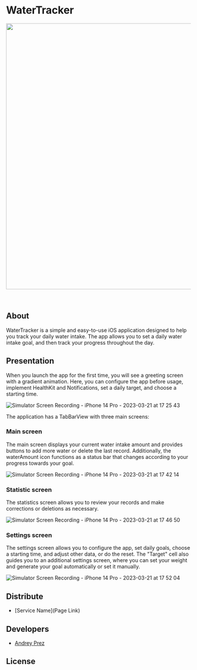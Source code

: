 # WaterTracker
<p align="center">
      <img src="https://downloader.disk.yandex.ru/preview/da489647696d7d190dff0116b9faa4c3d921c75175e7b61a56eeb61a76ef2b00/64199d1e/UVRbpAGnEWAt8cbXkf0q978e7tOAyh2el1qYVXSV82XUPbx3RbdWGXh1sVpNyNnJC_IyioL5qL77nKZ7EdMMNw%3D%3D?uid=0&filename=watertracker.png&disposition=inline&hash=&limit=0&content_type=image%2Fpng&owner_uid=0&tknv=v2&size=2048x2048" width="726">
</p>

<p align="center">
   <img src="https://img.shields.io/badge/UI-UIKit%2C%20Storyboard%2C%20AutoLayout-red" alt="">
   <img src="https://img.shields.io/badge/Navigation-Segue-yellow" alt="">
   <img src="https://img.shields.io/badge/Architecture-MVC-success" alt="">
   <img src="https://img.shields.io/badge/Data-UserDefaults-informational" alt="">
   <img src="https://img.shields.io/badge/Tools-Git%2C%20GitHub%2C%20Swift%2C%20Xcode-important" alt="">
   <img src="https://img.shields.io/badge/-UserNotifications-9cf" alt="">
   <img src="https://img.shields.io/badge/-HealthKit-blueviolet" alt="">
</p>

## About

WaterTracker is a simple and easy-to-use iOS application designed to help you track your daily water intake. The app allows you to set a daily water intake goal, and then track your progress throughout the day.

## Presentation
When you launch the app for the first time, you will see a greeting screen with a gradient animation. Here, you can configure the app before usage, implement HealthKit and Notifications, set a daily target, and choose a starting time.


![Simulator Screen Recording - iPhone 14 Pro - 2023-03-21 at 17 25 43](https://user-images.githubusercontent.com/96233924/226565338-120f49ee-08f9-465f-a3b5-9120e5416658.gif)


The application has a TabBarView with three main screens:

### Main screen
The main screen displays your current water intake amount and provides buttons to add more water or delete the last record. Additionally, the waterAmount icon functions as a status bar that changes according to your progress towards your goal.

![Simulator Screen Recording - iPhone 14 Pro - 2023-03-21 at 17 42 14](https://user-images.githubusercontent.com/96233924/226568732-884a1df8-7f1e-4976-ac14-b5fceb786389.gif)


### Statistic screen
The statistics screen allows you to review your records and make corrections or deletions as necessary.

![Simulator Screen Recording - iPhone 14 Pro - 2023-03-21 at 17 46 50](https://user-images.githubusercontent.com/96233924/226570023-d5b3cb9d-0061-4d09-9e37-8a4aa5b98b8f.gif)


### Settings screen
The settings screen allows you to configure the app, set daily goals, choose a starting time, and adjust other data, or do the reset. The "Target" cell also guides you to an additional settings screen, where you can set your weight and generate your goal automatically or set it manually.

![Simulator Screen Recording - iPhone 14 Pro - 2023-03-21 at 17 52 04](https://user-images.githubusercontent.com/96233924/226571307-74daaf45-2145-4c04-a166-7646b1e29d7f.gif)


## Distribute

- [Service Name](Page Link)


## Developers

- [Andrey Prez](https://github.com/PrezAndrey)

## License
